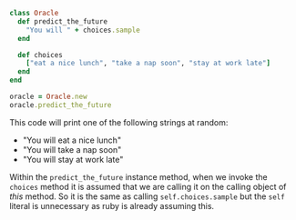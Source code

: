 ```ruby
class Oracle
  def predict_the_future
    "You will " + choices.sample
  end

  def choices
    ["eat a nice lunch", "take a nap soon", "stay at work late"]
  end
end

oracle = Oracle.new
oracle.predict_the_future
```

This code will print one of the following strings at random:

- "You will eat a nice lunch"
- "You will take a nap soon"
- "You will stay at work late"

Within the `predict_the_future` instance method, when we invoke the `choices` method it is assumed that we are calling it on the calling object of *this* method. So it is the same as calling `self.choices.sample` but the `self` literal is unnecessary as ruby is already assuming this.
